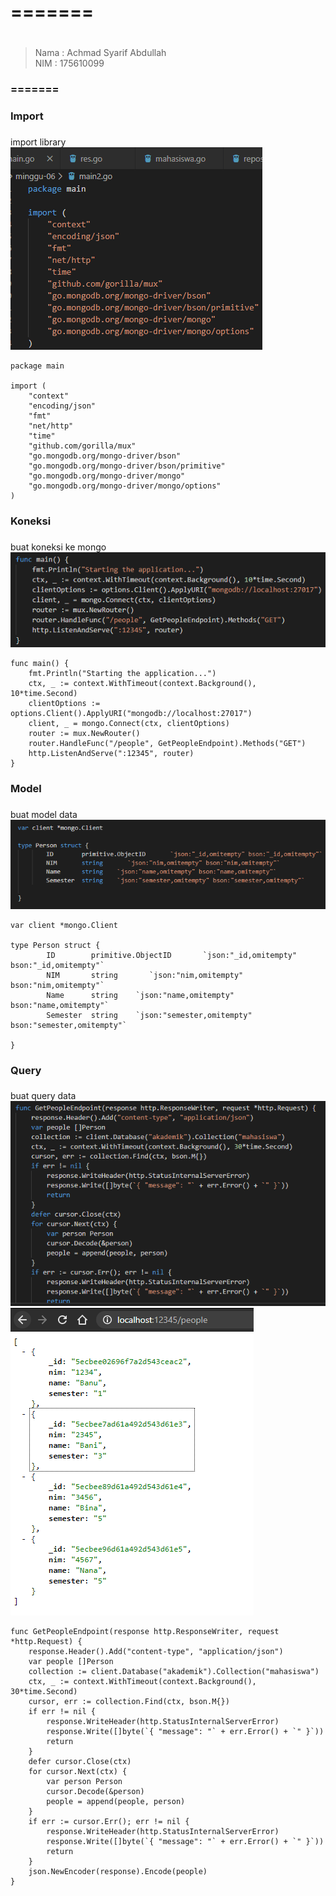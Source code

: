 # ======= <h1>
>Nama   : Achmad Syarif Abdullah                
>NIM    : 175610099
### ======= <h3>

### Import <h3>
import library   
    ![GitHub Logo](/minggu-06/Gambar/mongo/1.PNG)   
        
    package main

    import (
        "context"
        "encoding/json"
        "fmt"
        "net/http"
        "time"
        "github.com/gorilla/mux"
        "go.mongodb.org/mongo-driver/bson"
        "go.mongodb.org/mongo-driver/bson/primitive"
        "go.mongodb.org/mongo-driver/mongo"
        "go.mongodb.org/mongo-driver/mongo/options"
    )

### Koneksi <h3>
buat koneksi ke mongo   
    ![GitHub Logo](/minggu-06/Gambar/mongo/3.PNG)   
        
    func main() {
        fmt.Println("Starting the application...")
        ctx, _ := context.WithTimeout(context.Background(), 10*time.Second)
        clientOptions := options.Client().ApplyURI("mongodb://localhost:27017")
        client, _ = mongo.Connect(ctx, clientOptions)
        router := mux.NewRouter()
        router.HandleFunc("/people", GetPeopleEndpoint).Methods("GET")
        http.ListenAndServe(":12345", router)
    }

### Model <h3>
buat model data   
    ![GitHub Logo](/minggu-06/Gambar/mongo/2.PNG)   

        
    var client *mongo.Client

    type Person struct {
            ID        primitive.ObjectID       `json:"_id,omitempty" bson:"_id,omitempty"`
            NIM       string       `json:"nim,omitempty" bson:"nim,omitempty"`
            Name      string    `json:"name,omitempty" bson:"name,omitempty"`
            Semester  string    `json:"semester,omitempty" bson:"semester,omitempty"`
        
    }

### Query <h3>
buat query data   
    ![GitHub Logo](/minggu-06/Gambar/mongo/4.PNG)   
    ![GitHub Logo](/minggu-06/Gambar/mongo/5.PNG)   

        
    func GetPeopleEndpoint(response http.ResponseWriter, request *http.Request) {
        response.Header().Add("content-type", "application/json")
        var people []Person
        collection := client.Database("akademik").Collection("mahasiswa")
        ctx, _ := context.WithTimeout(context.Background(), 30*time.Second)
        cursor, err := collection.Find(ctx, bson.M{})
        if err != nil {
            response.WriteHeader(http.StatusInternalServerError)
            response.Write([]byte(`{ "message": "` + err.Error() + `" }`))
            return
        }
        defer cursor.Close(ctx)
        for cursor.Next(ctx) {
            var person Person
            cursor.Decode(&person)
            people = append(people, person)
        }
        if err := cursor.Err(); err != nil {
            response.WriteHeader(http.StatusInternalServerError)
            response.Write([]byte(`{ "message": "` + err.Error() + `" }`))
            return
        }
        json.NewEncoder(response).Encode(people)
    }


